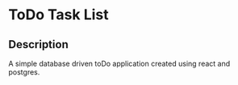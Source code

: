 # ToDo Task List



## Description

A simple database driven toDo application created using react and postgres.
